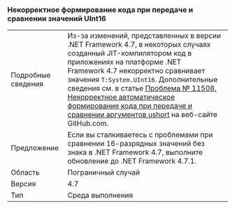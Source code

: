### <a name="incorrect-code-generation-when-passing-and-comparing-uint16-values"></a>Некорректное формирование кода при передаче и сравнении значений UInt16

|   |   |
|---|---|
|Подробные сведения|Из-за изменений, представленных в версии .NET Framework 4.7, в некоторых случаях созданный JIT-компилятором код в приложениях на платформе .NET Framework 4.7 некорректно сравнивает значения <code>T:System.UInt16</code>. Дополнительные сведения см. в статье [Проблема № 11508. Некорректное автоматическое формирование кода при передаче и сравнении аргументов ushort](https://github.com/dotnet/coreclr/issues/11508) на веб-сайте GitHub.com.|
|Предложение|Если вы сталкиваетесь с проблемами при сравнении 16-разрядных значений без знака в .NET Framework 4.7, выполните обновление до .NET Framework 4.7.1.|
|Область|Пограничный случай|
|Версия|4.7|
|Тип|Среда выполнения|

